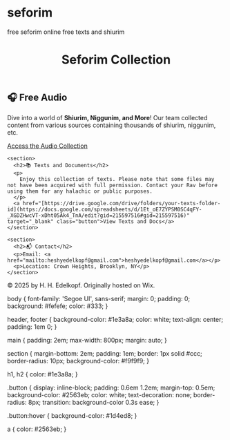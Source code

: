 # seforim
free seforim online free texts and shiurim
<!DOCTYPE html>
<html lang="en">
<head>
  <meta charset="UTF-8" />
  <meta name="viewport" content="width=device-width, initial-scale=1.0" />
  <title>Seforim Collection</title>
  <link rel="stylesheet" href="css/styles.css" />
</head>
<body>
  <header>
    <h1>Seforim Collection</h1>
  </header>

  <main>
    <section>
      <h2>🎧 Free Audio</h2>
      <p>
        Dive into a world of <strong>Shiurim, Niggunim, and More</strong>! Our team collected content from various sources containing thousands of shiurim, niggunim, etc.
      </p>
      <a href="[https://drive.google.com/drive/folders/your-audio-folder-id](https://docs.google.com/spreadsheets/d/1G0PBTvkHQx9ahY9OKZtcOaVfCHNFwKXGSM1hpNH6Ja8/edit?gid=1732301421#gid=1732301421)" target="_blank" class="button">Access the Audio Collection</a>
    </section>

    <section>
      <h2>📚 Texts and Documents</h2>
      <p>
        Enjoy this collection of texts. Please note that some files may not have been acquired with full permission. Contact your Rav before using them for any halachic or public purposes.
      </p>
      <a href="[https://drive.google.com/drive/folders/your-texts-folder-id](https://docs.google.com/spreadsheets/d/1Et_oE7ZYPSM0SC4qFY-_XGDZHwcVT-xDht05Ak4_TnA/edit?gid=215597516#gid=215597516)" target="_blank" class="button">View Texts and Docs</a>
    </section>

    <section>
      <h2>📬 Contact</h2>
      <p>Email: <a href="mailto:heshyedelkopf@gmail.com">heshyedelkopf@gmail.com</a></p>
      <p>Location: Crown Heights, Brooklyn, NY</p>
    </section>
  </main>

  <footer>
    <p>© 2025 by H. H. Edelkopf. Originally hosted on Wix.</p>
  </footer>
</body>
</html>
body {
  font-family: 'Segoe UI', sans-serif;
  margin: 0;
  padding: 0;
  background: #fefefe;
  color: #333;
}

header, footer {
  background-color: #1e3a8a;
  color: white;
  text-align: center;
  padding: 1em 0;
}

main {
  padding: 2em;
  max-width: 800px;
  margin: auto;
}

section {
  margin-bottom: 2em;
  padding: 1em;
  border: 1px solid #ccc;
  border-radius: 10px;
  background-color: #f9f9f9;
}

h1, h2 {
  color: #1e3a8a;
}

.button {
  display: inline-block;
  padding: 0.6em 1.2em;
  margin-top: 0.5em;
  background-color: #2563eb;
  color: white;
  text-decoration: none;
  border-radius: 8px;
  transition: background-color 0.3s ease;
}

.button:hover {
  background-color: #1d4ed8;
}

a {
  color: #2563eb;
}

